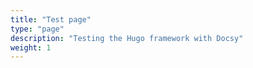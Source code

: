 ```yaml
---
title: "Test page"
type: "page"
description: "Testing the Hugo framework with Docsy"
weight: 1
---
```


